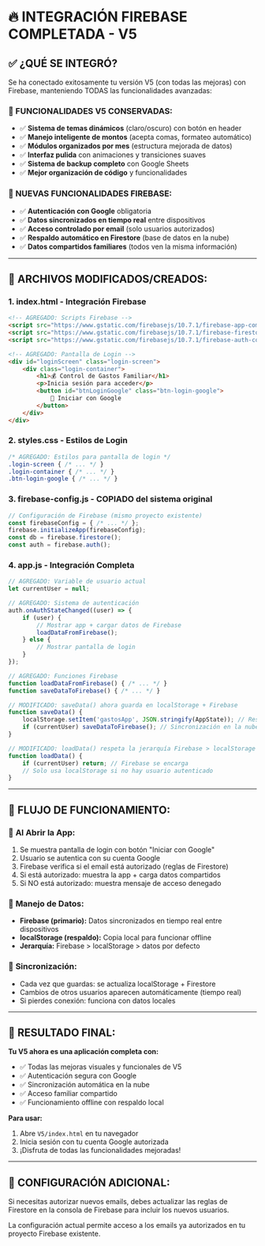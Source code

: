 # 🔥 INTEGRACIÓN FIREBASE COMPLETADA - V5

## ✅ ¿QUÉ SE INTEGRÓ?

Se ha conectado exitosamente tu versión V5 (con todas las mejoras) con Firebase, manteniendo TODAS las funcionalidades avanzadas:

### 🎨 FUNCIONALIDADES V5 CONSERVADAS:
- ✅ **Sistema de temas dinámicos** (claro/oscuro) con botón en header
- ✅ **Manejo inteligente de montos** (acepta comas, formateo automático)
- ✅ **Módulos organizados por mes** (estructura mejorada de datos)
- ✅ **Interfaz pulida** con animaciones y transiciones suaves
- ✅ **Sistema de backup completo** con Google Sheets
- ✅ **Mejor organización de código** y funcionalidades

### 🔐 NUEVAS FUNCIONALIDADES FIREBASE:
- ✅ **Autenticación con Google** obligatoria
- ✅ **Datos sincronizados en tiempo real** entre dispositivos
- ✅ **Acceso controlado por email** (solo usuarios autorizados)
- ✅ **Respaldo automático en Firestore** (base de datos en la nube)
- ✅ **Datos compartidos familiares** (todos ven la misma información)

---

## 📁 ARCHIVOS MODIFICADOS/CREADOS:

### 1. **index.html** - Integración Firebase
```html
<!-- AGREGADO: Scripts Firebase -->
<script src="https://www.gstatic.com/firebasejs/10.7.1/firebase-app-compat.js"></script>
<script src="https://www.gstatic.com/firebasejs/10.7.1/firebase-firestore-compat.js"></script>
<script src="https://www.gstatic.com/firebasejs/10.7.1/firebase-auth-compat.js"></script>

<!-- AGREGADO: Pantalla de Login -->
<div id="loginScreen" class="login-screen">
    <div class="login-container">
        <h1>💰 Control de Gastos Familiar</h1>
        <p>Inicia sesión para acceder</p>
        <button id="btnLoginGoogle" class="btn-login-google">
            🔐 Iniciar con Google
        </button>
    </div>
</div>
```

### 2. **styles.css** - Estilos de Login
```css
/* AGREGADO: Estilos para pantalla de login */
.login-screen { /* ... */ }
.login-container { /* ... */ }
.btn-login-google { /* ... */ }
```

### 3. **firebase-config.js** - COPIADO del sistema original
```javascript
// Configuración de Firebase (mismo proyecto existente)
const firebaseConfig = { /* ... */ };
firebase.initializeApp(firebaseConfig);
const db = firebase.firestore();
const auth = firebase.auth();
```

### 4. **app.js** - Integración Completa
```javascript
// AGREGADO: Variable de usuario actual
let currentUser = null;

// AGREGADO: Sistema de autenticación
auth.onAuthStateChanged((user) => {
    if (user) {
        // Mostrar app + cargar datos de Firebase
        loadDataFromFirebase();
    } else {
        // Mostrar pantalla de login
    }
});

// AGREGADO: Funciones Firebase
function loadDataFromFirebase() { /* ... */ }
function saveDataToFirebase() { /* ... */ }

// MODIFICADO: saveData() ahora guarda en localStorage + Firebase
function saveData() {
    localStorage.setItem('gastosApp', JSON.stringify(AppState)); // Respaldo local
    if (currentUser) saveDataToFirebase(); // Sincronización en la nube
}

// MODIFICADO: loadData() respeta la jerarquía Firebase > localStorage
function loadData() {
    if (currentUser) return; // Firebase se encarga
    // Solo usa localStorage si no hay usuario autenticado
}
```

---

## 🔄 FLUJO DE FUNCIONAMIENTO:

### 🚀 **Al Abrir la App:**
1. Se muestra pantalla de login con botón "Iniciar con Google"
2. Usuario se autentica con su cuenta Google
3. Firebase verifica si el email está autorizado (reglas de Firestore)
4. Si está autorizado: muestra la app + carga datos compartidos
5. Si NO está autorizado: muestra mensaje de acceso denegado

### 💾 **Manejo de Datos:**
- **Firebase (primario):** Datos sincronizados en tiempo real entre dispositivos
- **localStorage (respaldo):** Copia local para funcionar offline
- **Jerarquía:** Firebase > localStorage > datos por defecto

### 🔄 **Sincronización:**
- Cada vez que guardas: se actualiza localStorage + Firestore
- Cambios de otros usuarios aparecen automáticamente (tiempo real)
- Si pierdes conexión: funciona con datos locales

---

## 🎯 RESULTADO FINAL:

**Tu V5 ahora es una aplicación completa con:**
- ✅ Todas las mejoras visuales y funcionales de V5
- ✅ Autenticación segura con Google
- ✅ Sincronización automática en la nube
- ✅ Acceso familiar compartido
- ✅ Funcionamiento offline con respaldo local

**Para usar:**
1. Abre `V5/index.html` en tu navegador
2. Inicia sesión con tu cuenta Google autorizada
3. ¡Disfruta de todas las funcionalidades mejoradas!

---

## 🔧 CONFIGURACIÓN ADICIONAL:

Si necesitas autorizar nuevos emails, debes actualizar las reglas de Firestore en la consola de Firebase para incluir los nuevos usuarios.

La configuración actual permite acceso a los emails ya autorizados en tu proyecto Firebase existente.